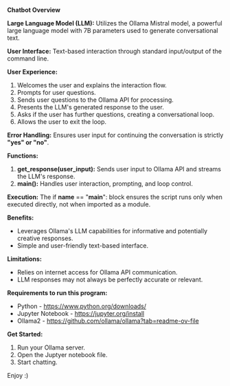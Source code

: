 **Chatbot Overview**

**Large Language Model (LLM):** Utilizes the Ollama Mistral model, a powerful large language model with 7B parameters used to generate conversational text.

**User Interface:** Text-based interaction through standard input/output of the command line.

**User Experience:**

  1. Welcomes the user and explains the interaction flow.
  2. Prompts for user questions.
  3. Sends user questions to the Ollama API for processing.
  4. Presents the LLM's generated response to the user.
  5. Asks if the user has further questions, creating a conversational loop.
  6. Allows the user to exit the loop.

**Error Handling:** Ensures user input for continuing the conversation is strictly **"yes" or "no"**.

**Functions:**

  1. **get_response(user_input):** Sends user input to Ollama API and streams the LLM's response.
  2. **main():** Handles user interaction, prompting, and loop control.


**Execution:** The if __name__ == "__main__": block ensures the script runs only when executed directly, not when imported as a module.


**Benefits:**

  - Leverages Ollama's LLM capabilities for informative and potentially creative responses.
  - Simple and user-friendly text-based interface.

**Limitations:**

  - Relies on internet access for Ollama API communication.
  - LLM responses may not always be perfectly accurate or relevant.

**Requirements to run this program:**

  - Python - https://www.python.org/downloads/
  - Jupyter Notebook - https://jupyter.org/install
  - Ollama2 - https://github.com/ollama/ollama?tab=readme-ov-file

**Get Started:**

  1. Run your Ollama server.
  2. Open the Juptyer notebook file.
  3. Start chatting.

Enjoy :)
